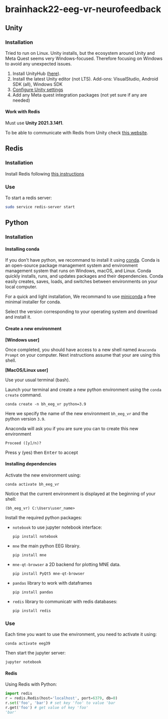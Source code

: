 # brainhack22-eeg-vr-neurofeedback

## Unity

### Installation

Tried to run on Linux. Unity installs, but the ecosystem around Unity and Meta Quest seems very Windows-focused. Therefore focusing on Windows to avoid any unexpected issues.

1. Install UnityHub ([here](https://public-cdn.cloud.unity3d.com/hub/prod/UnityHubSetup.exe)).
2. Install the latest Unity editor (not LTS). Add-ons: VisualStudio, Android SDK (all), Windows SDK
3. [Configure Unity settings](https://developer.oculus.com/documentation/unity/unity-conf-settings/#build-settings)
3. Add any Meta quest integration packages (not yet sure if any are needed)


#### Work with Redis

Must use **Unity 2021.3.14f1**.

To be able to communicate with Redis from Unity check [this website](https://simulapps.com/access-redis-database-from-unity3d/).

## Redis

### Installation

Install Redis following [this instructions](https://redis.io/docs/getting-started/)

### Use

To start a redis server:
```bash
sudo service redis-server start
```

## Python

### Installation

#### Installing conda
If you don't have python, we recommand to install it using [conda](https://docs.conda.io/projects/conda/en/latest/). Conda is an open-source package management system and environment management system that runs on Windows, macOS, and Linux. Conda quickly installs, runs, and updates packages and their dependencies. Conda easily creates, saves, loads, and switches between environments on your local computer.

For a quick and light installation, We recommand to use [miniconda](https://docs.conda.io/en/latest/miniconda.html) a free minimal installer for conda.

Select the version corresponding to your operating system and download and install it.

#### Create a new environment

**[Windows user]**

Once completed, you should have access to a new shell named
`Anaconda Prompt` on your computer. Next instructions assume that your are using this shell.

**[MacOS/Linux user]**

Use your usual terminal (bash).


Launch your terminal and create a new python environment using the `conda create` command.

```console
conda create -n bh_eeg_vr python=3.9
```

Here we specify the name of the new environment `bh_eeg_vr` and the python version `3.9`.

Anaconda will ask you if you are sure you can to create this new environment

```console
Proceed ([y]/n)?
```
Press <kbd>y</kbd> (yes) then <kbd>Enter</kbd> to accept

#### Installing dependencies

Activate the new environment using:

```console
conda activate bh_eeg_vr
```
Notice that the current environment is displayed at the beginning of your shell:

```console
(bh_eeg_vr) C:\Users\user_name>
```

Install the required python packages:
 - `notebook` to use jupyter notebook interface:

    ```console
    pip install notebook
    ```

 - `mne` the main python EEG librairy.

    ```console
    pip install mne
    ```

 - `mne-qt-browser` a 2D backend for plotting MNE data.

    ```console
    pip install PyQt5 mne-qt-browser
    ```

- `pandas` library to work with dataframes

    ```console
    pip install pandas
    ```
- `redis` library to communicatr with redis databases:

    ```console
    pip install redis
    ```

### Use

Each time you want to use the environment, you need to activate it using:

```console
conda activate eeg39
```

Then start the jupyter server:

```console
jupyter notebook
```

#### Redis 

Using Redis with Python:

```python
import redis
r = redis.Redis(host='localhost', port=6379, db=0)
r.set('foo', 'bar') # set key 'foo' to value 'bar
r.get('foo') # get value of key 'foo'
'bar'
```
